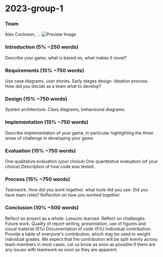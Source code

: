 # 2023-group-1
### Team
Alex Cockrean, ... 
![Preview Image](https://UoB-COMSM0110.github.io/2023-group-1/images/logo.PNG)

### Introduction (5% ~250 words)
Describe your game, what is based on, what makes it novel?

### Requirements (15% ~750 words)
Use case diagrams, user stories. Early stages design. Ideation process. How did you decide as a team what to develop?

### Design (15% ~750 words)
System architecture. Class diagrams, behavioural diagrams.

### Implementation (15% ~750 words)
Describe implementation of your game, in particular highlighting the three areas of challenge in developing your game.

### Evaluation (15% ~750 words)
One qualitative evaluation (your choice)
One quantitative evaluation (of your choice)
Description of how code was tested.

### Process (15% ~750 words)
Teamwork. How did you work together, what tools did you use. Did you have team roles? Reflection on how you worked together.

### Conclusion (10% ~500 words)
Reflect on project as a whole. Lessons learned. Reflect on challenges. Future work.
Quality of report writing, presentation, use of figures and visual material (5%)
Documentation of code (5%)
Individual contribution. Provide a table of everyone's contribution, which may be used to weight individual grades. We expect that the contribution will be split evenly across team-members in most cases. Let us know as soon as possible if there are any issues with teamwork as soon as they are apparent.
